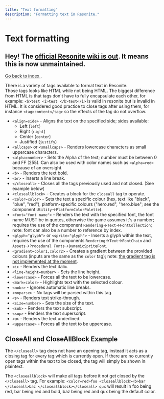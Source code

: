 ```yaml
---
title: "Text formatting"
description: "Formatting text in Resonite."
---
```


# Text formatting

## Hey! The [official Resonite wiki is out](https://wiki.resonite.com). It means this is now unmaintained.

[Go back to index.](/wiki/resonite/).

There is a variety of tags available to format text in Resonite.  
Those tags looks like HTML while not being HTML.
The biggest difference from HTML is that tags don't have to fully encapsulate each other, for example: `<b>test <i>test </b>test</i>` is valid in resonite but is invalid in HTML.
It is considered good practice to close tags after using them, for instance `<tag>content</tag>` so the effects of the tag do not overflow.

- `<align=side>` - Aligns the text on the specified side; sides available:
  - Left (`left`)
  - Right (`right`)
  - Center (`center`)
  - Justified (`justify`)
- `<allcaps>` or `<smallcaps>` - Renders lowercase characters as small uppercase characters.
- `<alpha=number>` - Sets the Alpha of the text; number must be between 0 and FF (255). Can also be used with color names such as `<alpha=red>` because of an oversight.
- `<b>` - Renders the text bold.
- `<br>` - Inserts a line break.
- `</closeall>` - Closes all the tags previously used and not closed. (See example below)
- `<closeallblock>` - Creates a block for the `closeall` tag to operate.
- `<color=color>` - Sets the text a specific colour (hex, text like "black", "blue", "red"), platform-specific colours ("hero.red", "hero.blue"; see the component `Utility`->`PlatformColorPalette`).
- `<font="font name">` - Renders the text with the specified font, the font name MUST be in quotes, otherwise the game assumes it's a number; requires the use of the component `Rendering`->`Text`->`FontCollection`; note: font can also be a number to reference by index.
- `<glyph="glyph">` or `<sprite="glyph">` - Inserts a glyph within the text, requires the use of the components `Rendering`->`Text`->`FontChain` and `Assets`->`Procedural Fonts`->`DynamicSpriteFont`.
- `<gradient=color1,color2>` - Creates a gradient between the provided colours (inputs are the same as the `color` tag); note: [the gradient tag is not implemented at the moment](https://github.com/Yellow-Dog-Man/Resonite-Issues/issues/426).
- `<i>` - Renders the text italic.
- `<line-height=number>` - Sets the line height.
- `<lowercase>` - Forces all the text to be lowercase.
- `<mark=color>` - Highlights text with the selected colour.
- `<nobr>` - Ignores automatic line breaks.
- `<noparse>` - No tags will be parsed within this tag.
- `<s>` - Renders text strike-through.
- `<size=number>` - Sets the size of the text.
- `<sub>` - Renders the text subscript.
- `<sup>` - Renders the text superscript.
- `<u>` - Renders the text underlined.
- `<uppercase>` - Forces all the text to be uppercase.

## CloseAll and CloseAllBlock Example

The `</closeall>` tag does not have an opening tag, instead it acts as a closing tag for every tag which is currently open.
If there are no currently open tags within the text to be closed, the tag will simply be shown in plaintext.

The `<closeallblock>` will make all tags before it not get closed by the `</closeall>` tag.
For example:
`<color=red>foo <closeallblock><b>bar </closeall>baz </closeallblock></closeall> qux`
will result in foo being red, bar being red and bold, baz being red and qux being the default color.
